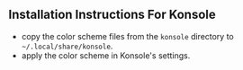 ## Installation Instructions For Konsole
+ copy the color scheme files from the `konsole` directory to
  `~/.local/share/konsole`.
+ apply the color scheme in Konsole's settings.
